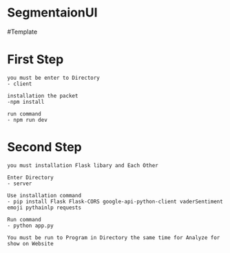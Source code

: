 # SegmentaionUI
#Template 


# First Step 
    you must be enter to Directory
    - client

    installation the packet
    -npm install   
    
    run command 
    - npm run dev

# Second Step 
    you must installation Flask libary and Each Other

    Enter Directory 
    - server 

    Use installation command
    - pip install Flask Flask-CORS google-api-python-client vaderSentiment emoji pythainlp requests

    Run command 
    - python app.py

    You must be run to Program in Directory the same time for Analyze for show on Website


